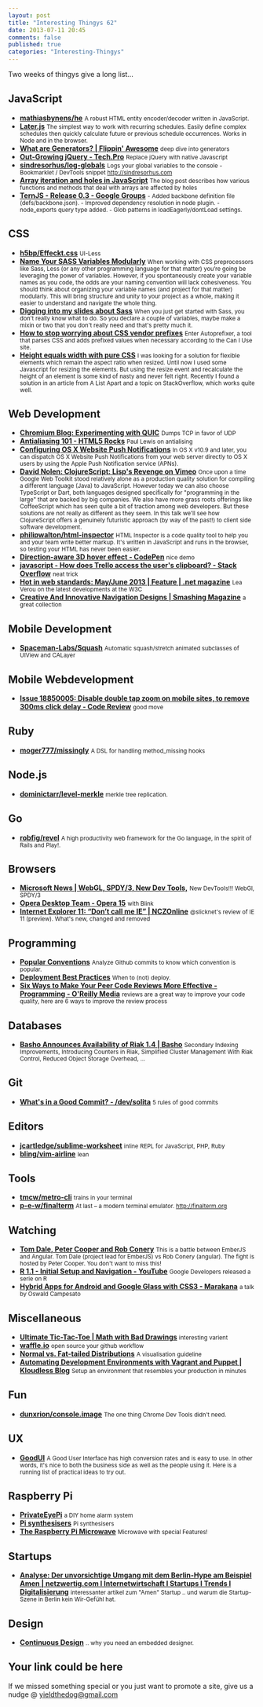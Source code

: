 ```yaml
--- 
layout: post 
title: "Interesting Thingys 62" 
date: 2013-07-11 20:45
comments: false 
published: true 
categories: "Interesting-Thingys" 
--- 
```

Two weeks of thingys give a long list…

<!-- More -->

## JavaScript

- **[mathiasbynens/he](https://github.com/mathiasbynens/he)**
    <small>A robust HTML entity encoder/decoder written in JavaScript.</small>
- **[Later.js](http://bunkat.github.io/later/)**
    <small>The simplest way to work with recurring schedules. Easily define complex schedules then quickly calculate future or previous schedule occurrences. Works in Node and in the browser.</small>
- **[What are Generators? | Flippin' Awesome](http://flippinawesome.org/2013/06/24/what-are-generators/)**
    <small>deep dive into generators</small>
- **[Out-Growing jQuery - Tech.Pro](http://tech.pro/tutorial/1385/out-growing-jquery)**
    <small>Replace jQuery with native Javascript</small>
- **[sindresorhus/log-globals](https://github.com/sindresorhus/log-globals)**
    <small>Logs your global variables to the console - Bookmarklet / DevTools snippet http://sindresorhus.com</small>
- **[Array iteration and holes in JavaScript](http://www.2ality.com/2013/07/array-iteration-holes.html)**
    <small>The blog post describes how various functions and methods that deal with arrays are affected by holes </small>
- **[TernJS - Release 0.3 - Google Groups](https://groups.google.com/forum/?fromgroups#!topic/tern-announce/cueS_BuDStM)**
    <small> - Added backbone definition file (defs/backbone.json). - Improved dependency resolution in node plugin. - node_exports query type added. - Glob patterns in loadEagerly/dontLoad settings. </small>
 
## CSS

- **[h5bp/Effeckt.css](https://github.com/h5bp/Effeckt.css)**
    <small>UI-Less </small>
- **[Name Your SASS Variables Modularly](http://webdesign.tutsplus.com/tutorials/htmlcss-tutorials/quick-tip-name-your-sass-variables-modularly/?utm_source=CSS-Weekly)**
    <small>When working with CSS preprocessors like Sass, Less (or any other programming language for that matter) you’re going be leveraging the power of variables. However, if you spontaneously create your variable names as you code, the odds are your naming convention will lack cohesiveness. You should think about organizing your variable names (and project for that matter) modularly. This will bring structure and unity to your project as a whole, making it easier to understand and navigate the whole thing.</small>
- **[Digging into my slides about Sass](http://hugogiraudel.com/2013/07/08/digging-into-my-slides-sass/)**
    <small>When you just get started with Sass, you don't really know what to do. So you declare a couple of variables, maybe make a mixin or two that you don't really need and that's pretty much it.</small>
- **[How to stop worrying about CSS vendor prefixes](http://alebelcor.github.io/2013/how-to-stop-worrying-about-css-vendor-prefixes/)**
    <small>Enter Autoprefixer, a tool that parses CSS and adds prefixed values when necessary according to the Can I Use site.</small>
- **[Height equals width with pure CSS](http://www.mademyday.de/css-height-equals-width-with-pure-css.html)**
    <small>I was looking for a solution for flexible elements which remain the aspect ratio when resized. Until now I used some Javascript for resizing the elements. But using the resize event and recalculate the height of an element is some kind of nasty and never felt right. Recently I found a solution in an article from A List Apart and a topic on StackOverflow, which works quite well.</small>
 
## Web Development

- **[Chromium Blog: Experimenting with QUIC](http://blog.chromium.org/2013/06/experimenting-with-quic.html)**
    <small>Dumps TCP in favor of UDP</small>
- **[Antialiasing 101 - HTML5 Rocks](http://www.html5rocks.com/en/tutorials/internals/antialiasing-101/)**
    <small>Paul Lewis on antialising</small>
- **[Configuring OS X Website Push Notifications](https://developer.apple.com/library/prerelease/mac/documentation/NetworkingInternet/Conceptual/NotificationProgrammingGuideForWebsites/PushNotifications/PushNotifications.html#//apple_ref/doc/uid/TP40013225-CH3-SW1)**
    <small>In OS X v10.9 and later, you can dispatch OS X Website Push Notifications from your web server directly to OS X users by using the Apple Push Notification service (APNs).</small>
- **[David Nolen: ClojureScript: Lisp's Revenge on Vimeo](https://vimeo.com/68334908)**
    <small>Once upon a time Google Web Toolkit stood relatively alone as a production quality solution for compiling a different language (Java) to JavaScript. However today we can also choose TypeScript or Dart, both languages designed specifically for "programming in the large" that are backed by big companies. We also have more grass roots offerings like CoffeeScript which has seen quite a bit of traction among web developers. But these solutions are not really as different as they seem. In this talk we'll see how ClojureScript offers a genuinely futuristic approach (by way of the past!) to client side software development.</small>
- **[philipwalton/html-inspector](https://github.com/philipwalton/html-inspector/)**
    <small>HTML Inspector is a code quality tool to help you and your team write better markup. It's written in JavaScript and runs in the browser, so testing your HTML has never been easier.</small>
- **[Direction-aware 3D hover effect - CodePen](http://codepen.io/noeldelgado/pen/pGwFx)**
    <small>nice demo</small>
- **[javascript - How does Trello access the user's clipboard? - Stack Overflow](http://stackoverflow.com/questions/17527870/how-does-trello-access-the-users-clipboard?newsletter=1)**
    <small>neat trick</small>
- **[Hot in web standards: May/June 2013 | Feature | .net magazine](http://www.netmagazine.com/features/hot-web-standards-mayjune-2013)**
    <small>Lea Verou on the latest developments at the W3C</small>
- **[Creative And Innovative Navigation Designs | Smashing Magazine](http://www.smashingmagazine.com/2013/07/11/innovative-navigation-designs/)**
    <small>a great collection</small>
 
## Mobile Development

- **[Spaceman-Labs/Squash](https://github.com/Spaceman-Labs/Squash)**
    <small>Automatic squash/stretch animated subclasses of UIView and CALayer</small>
 
## Mobile Webdevelopment

- **[Issue 18850005: Disable double tap zoom on mobile sites, to remove 300ms click delay - Code Review](https://codereview.chromium.org/18850005/)**
    <small>good move</small>
 
## Ruby

- **[moger777/missingly](https://github.com/moger777/missingly)**
    <small>A DSL for handling method_missing hooks</small>
 
## Node.js

- **[dominictarr/level-merkle](https://github.com/dominictarr/level-merkle)**
    <small>merkle tree replication.</small>
 
## Go

- **[robfig/revel](https://github.com/robfig/revel)**
    <small>A high productivity web framework for the Go language, in the spirit of Rails and Play!.</small>
 
## Browsers

- **[Microsoft News | WebGL, SPDY/3, New Dev Tools,](http://microsoft-news.com/webgl-spdy3-new-dev-tools-more-confirmed-for-ie11-in-win-8-1/)**
    <small>New DevTools!!! WebGl, SPDY/3</small>
- **[Opera Desktop Team - Opera 15](http://my.opera.com/desktopteam/blog/2013/07/02/opera-15)**
    <small>with Blink </small>
- **[Internet Explorer 11: “Don’t call me IE” | NCZOnline](http://www.nczonline.net/blog/2013/07/02/internet-explorer-11-dont-call-me-ie/)**
    <small>@slicknet's review of IE 11 (preview). What's new, changed and removed</small>
 
## Programming

- **[Popular Conventions](http://sideeffect.kr/popularconvention/)**
    <small>Analyze Github commits to know which convention is popular.</small>
- **[Deployment Best Practices](https://blog.engineyard.com/2013/deployment-best-practices)**
    <small>When to (not) deploy.</small>
- **[Six Ways to Make Your Peer Code Reviews More Effective - Programming - O'Reilly Media](http://programming.oreilly.com/2013/07/six-ways-to-make-your-peer-code-reviews-more-effective.html)**
    <small>reviews are a great way to improve your code quality, here are 6 ways to improve the review process</small>
 
## Databases

- **[Basho Announces Availability of Riak 1.4 | Basho](http://basho.com/basho-announces-availability-of-riak-1-4/)**
    <small>Secondary Indexing Improvements, Introducing Counters in Riak, Simplified Cluster Management With Riak Control, Reduced Object Storage Overhead, ...</small>
 
## Git

- **[What's in a Good Commit? - /dev/solita](http://dev.solita.fi/2013/07/04/whats-in-a-good-commit.html)**
    <small>5 rules of good commits</small>
 
## Editors

- **[jcartledge/sublime-worksheet](https://github.com/jcartledge/sublime-worksheet)**
    <small>inline REPL for JavaScript, PHP, Ruby </small>
- **[bling/vim-airline](https://github.com/bling/vim-airline)**
    <small>lean </small>
 
## Tools

- **[tmcw/metro-cli](https://github.com/tmcw/metro-cli)**
    <small>trains in your terminal</small>
- **[p-e-w/finalterm](https://github.com/p-e-w/finalterm)**
    <small>At last – a modern terminal emulator. http://finalterm.org</small>
 
## Watching

- **[Tom Dale, Peter Cooper and Rob Conery](https://vimeo.com/68215606)**
    <small>This is a battle between EmberJS and Angular. Tom Dale (project lead for EmberJS) vs Rob Conery (angular). The fight is hosted by Peter Cooper. You don't want to miss this!</small>
- **[R 1.1 - Initial Setup and Navigation - YouTube](http://www.youtube.com/watch?v=iffR3fWv4xw)**
    <small>Google Developers released a serie on R</small>
- **[Hybrid Apps for Android and Google Glass with CSS3 - Marakana](http://marakana.com/s/post/1504/hybrid_apps_for_android_and_google_glass_with_css3_oswald_campesato_video)**
    <small>a talk by Oswald Campesato</small>
 
## Miscellaneous

- **[Ultimate Tic-Tac-Toe | Math with Bad Drawings](http://mathwithbaddrawings.com/2013/06/16/ultimate-tic-tac-toe/)**
    <small>interesting varient</small>
- **[waffle.io](http://www.waffle.io/)**
    <small>open source your github workflow</small>
- **[Normal vs. Fat-tailed Distributions](http://vudlab.com/fat-tails.html)**
    <small>A visualisation guideline</small>
- **[Automating Development Environments with Vagrant and Puppet | Kloudless Blog](http://blog.kloudless.com/2013/07/01/automating-development-environments-with-vagrant-and-puppet/)**
    <small>Setup an environment that resembles your production in minutes</small>
 
## Fun

- **[dunxrion/console.image](https://github.com/dunxrion/console.image)**
    <small>The one thing Chrome Dev Tools didn't need.</small>
 
## UX

- **[GoodUI](http://goodui.org/)**
    <small>A Good User Interface has high conversion rates and is easy to use. In other words, it's nice to both the business side as well as the people using it. Here is a running list of practical ideas to try out. </small>
 
## Raspberry Pi

- **[PrivateEyePi](http://www.raspberrypi.org/archives/4318)**
    <small> a DIY home alarm system</small>
- **[Pi synthesisers](http://www.raspberrypi.org/archives/4323)**
    <small>Pi synthesisers</small>
- **[The Raspberry Pi Microwave](http://www.raspberrypi.org/archives/4358)**
    <small>Microwave with special Features!</small>
 
## Startups

- **[Analyse: Der unvorsichtige Umgang mit dem Berlin-Hype am Beispiel Amen | netzwertig.com I Internetwirtschaft I Startups I Trends I Digitalisierung](http://netzwertig.com/2013/06/06/analyse-der-unvorsichtige-umgang-mit-dem-berlin-hype-am-beispiel-amen/)**
    <small>interessanter artikel zum "Amen" Startup .. und warum die Startup-Szene in Berlin kein Wir-Gefühl hat.</small>
 
## Design

- **[Continuous Design](http://thoughtworks.github.io/p2/issue02/continuous-design.html)**
    <small>.. why you need an embedded designer.</small>
 
## Your link could be here

If we missed something special or you just want to promote a site, give us a nudge @ <a href='&#109;&#97;&#105;&#108;t&#111;&#58;%7&#57;&#105;eld&#116;%68%65do%67&#64;gmail&#37;2&#69;c&#37;6&#70;m'>y&#105;eldt&#104;&#101;dog&#64;&#103;mail&#46;&#99;&#111;m</a>
